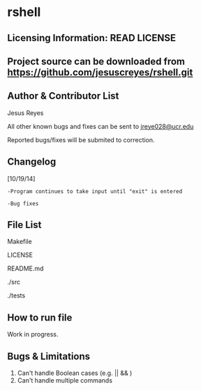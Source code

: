 rshell
======

Licensing Information: READ LICENSE
---
Project source can be downloaded from https://github.com/jesuscreyes/rshell.git
----

Author & Contributor List
-------------------------
Jesus Reyes

All other known bugs and fixes can be sent to jreye028@ucr.edu

Reported bugs/fixes will be submited to correction.

Changelog
---------
[10/19/14]
    
    -Program continues to take input until "exit" is entered
    
    -Bug fixes

File List
---------

Makefile

LICENSE

README.md

./src

./tests

How to run file
---------------
Work in progress.


Bugs & Limitations
-----------------
1. Can't handle Boolean cases (e.g. || && )
2. Can't handle multiple commands
